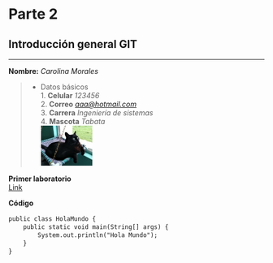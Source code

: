 # Parte 2 

## Introducción general GIT
---
**Nombre:** *Carolina Morales*
>* Datos básicos  
      1. **Celular** *123456*\
      2. **Correo** *aaa@hotmail.com*\
      3. **Carrera** *Ingeniería de sistemas*\
      4. **Mascota** *Tabata*\
     ![Tabata](https://github.com/JuanoYolo/Lab-1/blob/master/Carolina%20Morales/Tabata.jpg)       

**Primer laboratorio**\
  [Link](https://github.com/JuanoYolo/Lab-1.git)
  
**Código**
```
public class HolaMundo {
	public static void main(String[] args) {		
		System.out.println("Hola Mundo");
	}
}
```
